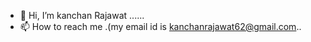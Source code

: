 - 👋 Hi, I’m kanchan Rajawat  ......
- 📫 How to reach me .(my email id is kanchanrajawat62@gmail.com..

<!---
kanchan-62/kanchan-62 is a ✨ special ✨ repository because its `README.md` (this file) appears on your GitHub profile.
You can click the Preview link to take a look at your changes.
--->
